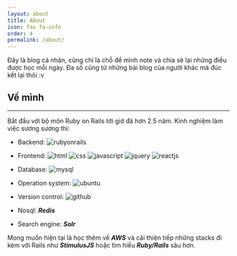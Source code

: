 ```yaml
---
layout: about
title: About
icon: fas fa-info
order: 4
permalink: /about/
---
```


Đây là blog cá nhân, cũng chỉ là chỗ để mình note và chia sẻ lại những điều được học mỗi ngày. Đa số cũng từ những bài blog của người khác mà đúc kết lại thôi :v

<!--more-->

## Về mình
___
Bắt đầu với bộ môn Ruby on Rails tới giờ đã hơn 2.5 năm. Kinh nghiệm làm việc sương sương thì:

- Backend: ![rubyonrails](https://img.shields.io/badge/Ruby_on_Rails-CC0000?style=for-the-badge&logo=ruby-on-rails&logoColor=white)

- Frontend: ![html](https://img.shields.io/badge/HTML-239120?style=for-the-badge&logo=html5&logoColor=white)   ![css](https://img.shields.io/badge/CSS-239120?&style=for-the-badge&logo=css3&logoColor=white)  ![javascript](https://img.shields.io/badge/JavaScript-F7DF1E?style=for-the-badge&logo=javascript&logoColor=black) ![jquery](https://img.shields.io/badge/jQuery-0769AD?style=for-the-badge&logo=jquery&logoColor=white) ![reactjs](https://img.shields.io/badge/React-20232A?style=for-the-badge&logo=react&logoColor=61DAFB)

- Database: ![mysql](https://img.shields.io/badge/MySQL-00000F?style=for-the-badge&logo=mysql&logoColor=white)

- Operation system: ![ubuntu](https://img.shields.io/badge/Ubuntu-E95420?style=for-the-badge&logo=ubuntu&logoColor=white)

- Version control: ![github](https://img.shields.io/badge/GitHub-100000?style=for-the-badge&logo=github&logoColor=white)

- Nosql: ***Redis***
- Search engine: ***Solr***

Mong muốn hiện tại là học thêm về ***AWS*** và cải thiện tiếp những stacks đi kèm với Rails như ***StimulusJS*** hoặc tìm hiểu ***Ruby/Rails*** sâu hơn.

